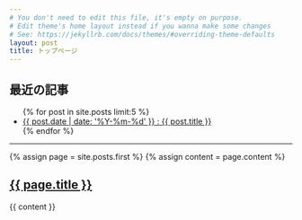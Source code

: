 ```yaml
---
# You don't need to edit this file, it's empty on purpose.
# Edit theme's home layout instead if you wanna make some changes
# See: https://jekyllrb.com/docs/themes/#overriding-theme-defaults
layout: post
title: トップページ
---
```


<h2>最近の記事</h2>
<ul>
  {% for post in site.posts limit:5 %}
    <li>
      <a href="{{ post.url }}">{{ post.date | date: '%Y-%m-%d' }} : {{ post.title }}</a>
    </li>
  {% endfor %}
</ul>

------

{% assign page = site.posts.first %}
{% assign content = page.content %}
<h2><a href="{{ page.url }}">{{ page.title }}</a></h2>
{{ content }}

